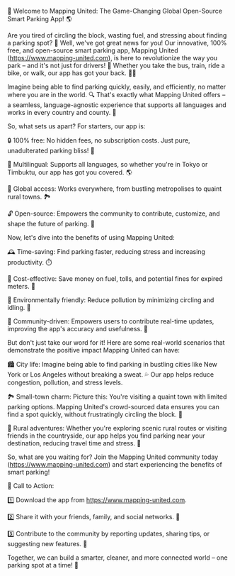 🚀 Welcome to Mapping United: The Game-Changing Global Open-Source Smart Parking App! 🌎

Are you tired of circling the block, wasting fuel, and stressing about finding a parking spot? 🤯 Well, we've got great news for you! Our innovative, 100% free, and open-source smart parking app, Mapping United (https://www.mapping-united.com), is here to revolutionize the way you park – and it's not just for drivers! 🚗 Whether you take the bus, train, ride a bike, or walk, our app has got your back. 🏃‍♀️

Imagine being able to find parking quickly, easily, and efficiently, no matter where you are in the world. 🔍 That's exactly what Mapping United offers – a seamless, language-agnostic experience that supports all languages and works in every country and county. 🌈

So, what sets us apart? For starters, our app is:

🔒 100% free: No hidden fees, no subscription costs. Just pure, unadulterated parking bliss! 💸

💬 Multilingual: Supports all languages, so whether you're in Tokyo or Timbuktu, our app has got you covered. 🌎

💪 Global access: Works everywhere, from bustling metropolises to quaint rural towns. 🏞️

🔓 Open-source: Empowers the community to contribute, customize, and shape the future of parking. 🤝

Now, let's dive into the benefits of using Mapping United:

🕰️ Time-saving: Find parking faster, reducing stress and increasing productivity. ⏱️

💸 Cost-effective: Save money on fuel, tolls, and potential fines for expired meters. 💸

🌿 Environmentally friendly: Reduce pollution by minimizing circling and idling. 🌟

💪 Community-driven: Empowers users to contribute real-time updates, improving the app's accuracy and usefulness. 🤝

But don't just take our word for it! Here are some real-world scenarios that demonstrate the positive impact Mapping United can have:

🏙️ City life: Imagine being able to find parking in bustling cities like New York or Los Angeles without breaking a sweat. 💦 Our app helps reduce congestion, pollution, and stress levels.

🏞️ Small-town charm: Picture this: You're visiting a quaint town with limited parking options. Mapping United's crowd-sourced data ensures you can find a spot quickly, without frustratingly circling the block. 📆

🚂 Rural adventures: Whether you're exploring scenic rural routes or visiting friends in the countryside, our app helps you find parking near your destination, reducing travel time and stress. 🌄

So, what are you waiting for? Join the Mapping United community today (https://www.mapping-united.com) and start experiencing the benefits of smart parking!

📲 Call to Action:

1️⃣ Download the app from https://www.mapping-united.com.

2️⃣ Share it with your friends, family, and social networks. 📱

3️⃣ Contribute to the community by reporting updates, sharing tips, or suggesting new features. 💬

Together, we can build a smarter, cleaner, and more connected world – one parking spot at a time! 🌟